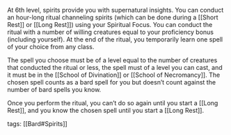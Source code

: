 At 6th level, spirits provide you with supernatural insights. You can conduct an hour-long ritual channeling spirits (which can be done during a [[Short Rest]] or [[Long Rest]]) using your Spiritual Focus. You can conduct the ritual with a number of willing creatures equal to your proficiency bonus (including yourself). At the end of the ritual, you temporarily learn one spell of your choice from any class.

The spell you choose must be of a level equal to the number of creatures that conducted the ritual or less, the spell must of a level you can cast, and it must be in the [[School of Divination]] or [[School of Necromancy]]. The chosen spell counts as a bard spell for you but doesn’t count against the number of bard spells you know.

Once you perform the ritual, you can’t do so again until you start a [[Long Rest]], and you know the chosen spell until you start a [[Long Rest]].

tags: [[Bard#Spirits]]